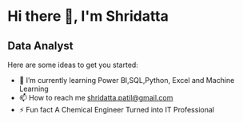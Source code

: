   #                                      										    														Hi there 👋, I'm Shridatta
 ##                                                                                                 Data Analyst


Here are some ideas to get you started:

- 🌱 I’m currently learning Power BI,SQL,Python, Excel and Machine Learning
- 📫 How to reach me shridatta.patil@gmail.com
- ⚡ Fun fact A Chemical Engineer Turned into IT Professional

